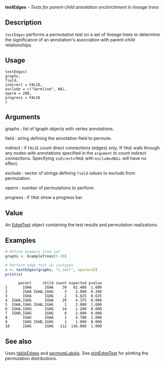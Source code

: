 **testEdges** - *Tests for parent-child annotation enchrichment in lineage trees*

Description
--------------------

`testEdges` performs a permutation test on a set of lineage trees to determine
the significance of an annotation's association with parent-child relationships.


Usage
--------------------
```
testEdges(
graphs,
field,
indirect = FALSE,
exclude = c("Germline", NA),
nperm = 200,
progress = FALSE
)
```

Arguments
-------------------

graphs
:   list of igraph objects with vertex annotations.

field
:   string defining the annotation field to permute.

indirect
:   if `FALSE` count direct connections (edges) only. If 
`TRUE` walk through any nodes with annotations specified in 
the `argument` to count indirect connections. Specifying
`indirect=TRUE` with `exclude=NULL` will have no effect.

exclude
:   vector of strings defining `field` values to exclude from 
permutation.

nperm
:   number of permutations to perform.

progress
:   if `TRUE` show a progress bar.




Value
-------------------

An [EdgeTest](EdgeTest-class.md) object containing the test results and permutation
realizations.



Examples
-------------------

```R
# Define example tree set
graphs <- ExampleTrees[1-10]

# Perform edge test on isotypes
x <- testEdges(graphs, "c_call", nperm=10)
print(x)
```


```
      parent     child count expected pvalue
1       IGHA      IGHA    39   62.400  1.000
2       IGHA IGHA,IGHG     3    3.000  0.300
3       IGHA      IGHG     2    5.625  0.625
4  IGHA,IGHG      IGHA    29    4.375  0.000
5  IGHA,IGHG IGHA,IGHG     1    2.000  1.000
6  IGHA,IGHG      IGHG    24    2.200  0.000
7  IGHD,IGHG      IGHG     8    2.600  0.000
8       IGHG      IGHA     1    4.700  1.000
9       IGHG IGHD,IGHG     1    1.000  0.000
10      IGHG      IGHG   112  136.000  1.000

```



See also
-------------------

Uses [tableEdges](tableEdges.md) and [permuteLabels](permuteLabels.md). 
See [plotEdgeTest](plotEdgeTest.md) for plotting the permutation distributions.






